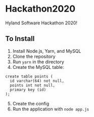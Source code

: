 # Hackathon2020
Hyland Software Hackathon 2020!

## To Install
1. Install Node.js, Yarn, and MySQL
2. Clone the repository
3. Run `yarn` in the directory
4. Create the MySQL table:
```
create table points (
  id varchar(64) not null,
  points int not null,
  primary key (id)
);
```
5. Create the config 
6. Run the application with `node app.js`
